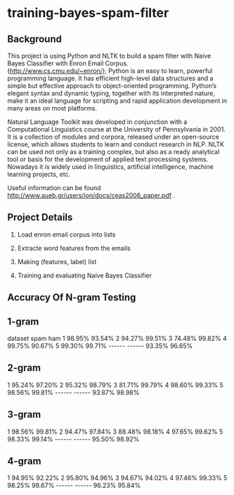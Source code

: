 training-bayes-spam-filter
============================

## Background

This project is using Python and NLTK to build a spam filter with Naive Bayes Classifier with Enron Email Corpus. (http://www.cs.cmu.edu/~enron/); Python is an easy to learn, powerful programming language. It has efficient high-level data structures and a simple but effective approach to object-oriented programming. Python’s elegant syntax and dynamic typing, together with its interpreted nature, make it an ideal language for scripting and rapid application development in many areas on most platforms.

Natural Language Toolkit was developed in conjunction with a Computational Linguistics course at the University of Pennsylvania in 2001. It is a collection of modules and corpora, released under an open-source license, which allows students to learn and conduct research in NLP. NLTK can be used not only as a training complex, but also as a ready analytical tool or basis for the development of applied text processing systems. Nowadays it is widely used in linguistics, artificial intelligence, machine learning projects, etc.

Useful information can be found http://www.aueb.gr/users/ion/docs/ceas2006_paper.pdf .

## Project Details

1. Load enron email corpus into lists

2. Extracte word features from the emails

3. Making (features, label) list

4. Training and evaluating Naive Bayes Classifier

## Accuracy Of N-gram Testing

1-gram
------------------------
dataset  spam    ham
1        98.95%  93.54%
2        94.27%  99.51%
3        74.48%  99.82%
4        99.75%  90.67%
5        99.30%  99.71%
         ------  ------
         93.35%  96.65%

2-gram
------------------------
1        95.24%  97.20%
2        95.32%  98.79%
3        81.71%  99.79%
4        98.60%  99.33%
5        98.56%  99.81%
         ------  ------
         93.87%  98.98%

3-gram
------------------------
1        98.56%  99.81%
2        94.47%  97.84%
3        88.48%  98.18%
4        97.65%  99.62%
5        98.33%  99.14%
         ------  ------
         95.50%  98.92%

4-gram
------------------------
1        94.95%  92.22%
2        95.80%  94.96%
3        94.67%  94.02%
4        97.46%  99.33%
5        98.25%  98.67%
         ------  ------
         96.23%  95.84%
         



